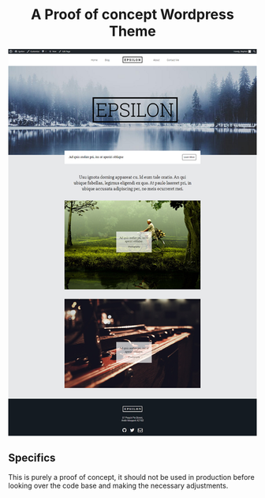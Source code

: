 <div align="center">
<h1>A Proof of concept Wordpress Theme</h1>
<img src="media/epsilon_shot.png"><br/>
</div>

## Specifics
This is purely a proof of concept, it should not be used in production before looking over the code base and making the necessary adjustments.

